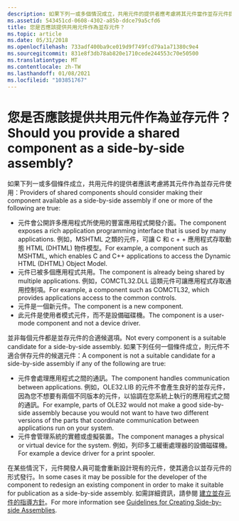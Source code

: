 ```yaml
---
description: 如果下列一或多個情況成立，共用元件的提供者應考慮將其元件當作並存元件提供。
ms.assetid: 543451cd-0608-4302-a85b-ddce79a5cfd6
title: 您是否應該提供共用元件作為並存元件？
ms.topic: article
ms.date: 05/31/2018
ms.openlocfilehash: 733adf400ba9ce019d9f749fcd79a1a71380c9e4
ms.sourcegitcommit: 831e8f3db78ab820e1710cede244553c70e50500
ms.translationtype: MT
ms.contentlocale: zh-TW
ms.lasthandoff: 01/08/2021
ms.locfileid: "103851767"
---
```

# <a name="should-you-provide-a-shared-component-as-a-side-by-side-assembly"></a><span data-ttu-id="fe4a0-103">您是否應該提供共用元件作為並存元件？</span><span class="sxs-lookup"><span data-stu-id="fe4a0-103">Should you provide a shared component as a side-by-side assembly?</span></span>

<span data-ttu-id="fe4a0-104">如果下列一或多個條件成立，共用元件的提供者應該考慮將其元件作為並存元件使用：</span><span class="sxs-lookup"><span data-stu-id="fe4a0-104">Providers of shared components should consider making their component available as a side-by-side assembly if one or more of the following are true:</span></span>

-   <span data-ttu-id="fe4a0-105">元件會公開許多應用程式所使用的豐富應用程式開發介面。</span><span class="sxs-lookup"><span data-stu-id="fe4a0-105">The component exposes a rich application programming interface that is used by many applications.</span></span> <span data-ttu-id="fe4a0-106">例如，MSHTML 之類的元件，可讓 C 和 c + + 應用程式存取動態 HTML (DHTML) 物件模型。</span><span class="sxs-lookup"><span data-stu-id="fe4a0-106">For example, a component such as MSHTML, which enables C and C++ applications to access the Dynamic HTML (DHTML) Object Model.</span></span>
-   <span data-ttu-id="fe4a0-107">元件已被多個應用程式共用。</span><span class="sxs-lookup"><span data-stu-id="fe4a0-107">The component is already being shared by multiple applications.</span></span> <span data-ttu-id="fe4a0-108">例如，COMCTL32.DLL 這類元件可讓應用程式存取通用控制項。</span><span class="sxs-lookup"><span data-stu-id="fe4a0-108">For example, a component such as COMCTL32, which provides applications access to the common controls.</span></span>
-   <span data-ttu-id="fe4a0-109">元件是一個新元件。</span><span class="sxs-lookup"><span data-stu-id="fe4a0-109">The component is a new component.</span></span>
-   <span data-ttu-id="fe4a0-110">此元件是使用者模式元件，而不是設備磁碟機。</span><span class="sxs-lookup"><span data-stu-id="fe4a0-110">The component is a user-mode component and not a device driver.</span></span>

<span data-ttu-id="fe4a0-111">並非每個元件都是並存元件的合適候選項。</span><span class="sxs-lookup"><span data-stu-id="fe4a0-111">Not every component is a suitable candidate for a side-by-side assembly.</span></span> <span data-ttu-id="fe4a0-112">如果下列任何一個條件成立，則元件不適合併存元件的候選元件：</span><span class="sxs-lookup"><span data-stu-id="fe4a0-112">A component is not a suitable candidate for a side-by-side assembly if any of the following are true:</span></span>

-   <span data-ttu-id="fe4a0-113">元件會處理應用程式之間的通訊。</span><span class="sxs-lookup"><span data-stu-id="fe4a0-113">The component handles communication between applications.</span></span> <span data-ttu-id="fe4a0-114">例如，OLE32.LIB 的元件不會產生良好的並存元件，因為您不想要有兩個不同版本的元件，以協調在您系統上執行的應用程式之間的通訊。</span><span class="sxs-lookup"><span data-stu-id="fe4a0-114">For example, parts of OLE32 would not make a good side-by-side assembly because you would not want to have two different versions of the parts that coordinate communication between applications run on your system.</span></span>
-   <span data-ttu-id="fe4a0-115">元件會管理系統的實體或虛擬裝置。</span><span class="sxs-lookup"><span data-stu-id="fe4a0-115">The component manages a physical or virtual device for the system.</span></span> <span data-ttu-id="fe4a0-116">例如，列印多工緩衝處理器的設備磁碟機。</span><span class="sxs-lookup"><span data-stu-id="fe4a0-116">For example a device driver for a print spooler.</span></span>

<span data-ttu-id="fe4a0-117">在某些情況下，元件開發人員可能會重新設計現有的元件，使其適合以並存元件的形式發行。</span><span class="sxs-lookup"><span data-stu-id="fe4a0-117">In some cases it may be possible for the developer of the component to redesign an existing component in order to make it suitable for publication as a side-by-side assembly.</span></span> <span data-ttu-id="fe4a0-118">如需詳細資訊，請參閱 [建立並存元件的指導方針](guidelines-for-creating-side-by-side-assemblies.md)。</span><span class="sxs-lookup"><span data-stu-id="fe4a0-118">For more information see [Guidelines for Creating Side-by-side Assemblies](guidelines-for-creating-side-by-side-assemblies.md).</span></span>

 

 



